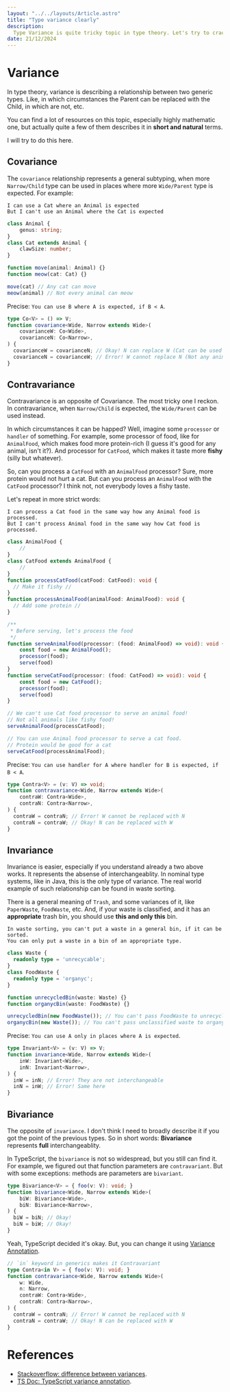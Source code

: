```yaml
---
layout: "../../layouts/Article.astro"
title: "Type variance clearly"
description:
  Type Variance is quite tricky topic in type theory. Let's try to crack each type of variance with clear and natural examples.
date: 21/12/2024
---
```


# Variance

In type theory, variance is describing a relationship between two generic types.
Like, in which circumstances the Parent can be replaced with the Child, in which are not, etc.

You can find a lot of resources on this topic, especially highly mathematic one,
but actually quite a few of them describes it in **short and natural** terms.

I will try to do this here.

## Covariance

The `covariance` relationship represents a general subtyping, when more `Narrow/Child` type
can be used in places where more `Wide/Parent` type is expected. For example:

```
I can use a Cat where an Animal is expected
But I can't use an Animal where the Cat is expected
```

```typescript
class Animal {
    genus: string;
}
class Cat extends Animal {
    clawSize: number;
}

function move(animal: Animal) {}
function meow(cat: Cat) {}

move(cat) // Any cat can move
meow(animal) // Not every animal can meow
```

Precise: `You can use B where A is expected, if B < A`.

```typescript
type Co<V> = () => V;
function covariance<Wide, Narrow extends Wide>(
    covarianceW: Co<Wide>,
    covarianceN: Co<Narrow>,
) {
  covarianceW = covarianceN; // Okay! N can replace W (Cat can be used where Animal expected)
  covarianceN = covarianceW; // Error! W cannot replace N (Not any animal can be treated like a cat)
}
```

## Contravariance

Contravariance is an opposite of Covariance. The most tricky one I reckon.
In contravariance, when `Narrow/Child` is expected, the `Wide/Parent` can be used instead.

In which circumstances it can be happed? Well, imagine some `processor` or `handler` of something.
For example, some processor of food, like for `AnimalFood`,
which makes food more protein-rich (I guess it's good for any animal, isn't it?).
And processor for `CatFood`, which makes it taste more **fishy** (silly but whatever).

So, can you process a `CatFood` with an `AnimalFood` processor?
Sure, more protein would not hurt a cat.
But can you process an `AnimalFood` with the `CatFood` processor? I think not,
not everybody loves a fishy taste.

Let's repeat in more strict words:

```
I can process a Cat food in the same way how any Animal food is processed.
But I can't process Animal food in the same way how Cat food is processed.
```

```typescript
class AnimalFood {
    //
}
class CatFood extends AnimalFood {
    //
}
function processCatFood(catFood: CatFood): void {
  // Make it fishy //
}
function processAnimalFood(animalFood: AnimalFood): void {
  // Add some protein //
}

/**
 * Before serving, let's process the food
 */
function serveAnimalFood(processor: (food: AnimalFood) => void): void {
    const food = new AnimalFood();
    processor(food);
    serve(food)
}
function serveCatFood(processor: (food: CatFood) => void): void {
    const food = new CatFood();
    processor(food);
    serve(food)
}

// We can't use Cat food processor to serve an animal food!
// Not all animals like fishy food!
serveAnimalFood(processCatFood);

// You can use Animal food processor to serve a cat food.
// Protein would be good for a cat
serveCatFood(processAnimalFood);
```

Precise: `You can use handler for A where handler for B is expected, if B < A`.

```typescript
type Contra<V> = (v: V) => void;
function contravariance<Wide, Narrow extends Wide>(
    contraW: Contra<Wide>,
    contraN: Contra<Narrow>,
) {
  contraW = contraN; // Error! W cannot be replaced with N
  contraN = contraW; // Okay! N can be replaced with W
}
```

## Invariance

Invariance is easier, especially if you understand already a two above works.
It represents the absense of interchangeablity. In nominal type systems, like in Java, this is the only type of variance.
The real world example of such relationship can be found in waste sorting.

There is a general meaning of `Trash`, and some variances of it, like `PaperWaste`, `FoodWaste`, etc.
And, if your waste is classified, and it has an **appropriate** trash bin, you should use **this and only this** bin.

```
In waste sorting, you can't put a waste in a general bin, if it can be sorted.
You can only put a waste in a bin of an appropriate type.
```

```typescript
class Waste {
  readonly type = 'unrecycable';
}
class FoodWaste {
  readonly type = 'organyc';
}

function unrecycledBin(waste: Waste) {}
function organycBin(waste: FoodWaste) {}

unrecycledBin(new FoodWaste()); // You can't pass FoodWaste to unrecycled bin, are you criminal?
organycBin(new Waste()); // You can't pass unclassified waste to organyc bin, are you criminal???
```

Precise: `You can use A only in places where A is expected`.

```typescript
type Invariant<V> = (v: V) => V;
function invariance<Wide, Narrow extends Wide>(
    inW: Invariant<Wide>,
    inN: Invariant<Narrow>,
) {
  inW = inN; // Error! They are not interchangeable
  inN = inW; // Error! Same here
}
```

## Bivariance

The opposite of `invariance`. I don't think I need to broadly describe it if you got
the point of the previous types. So in short words: **Bivariance** represents **full** interchangeablity.

In TypeScript, the `bivariance` is not so widespread, but you still can find it. For example,
we figured out that function parameters are `contravariant`. But with some exceptions:
methods are parameters are `bivariant`.

```typescript
type Bivariance<V> = { foo(v: V): void; }
function bivariance<Wide, Narrow extends Wide>(
    biW: Bivariance<Wide>,
    biN: Bivariance<Narrow>,
) {
  biW = biN; // Okay!
  biN = biW; // Okay!
}
```

Yeah, TypeScript decided it's okay. But, you can change it using [Variance Annotation](https://www.typescriptlang.org/docs/handbook/2/generics.html#variance-annotations).

```typescript
// `in` keyword in generics makes it Contravariant
type Contra<in V> = { foo(v: V): void; }
function contravariance<Wide, Narrow extends Wide>(
    w: Wide,
    n: Narrow,
    contraW: Contra<Wide>,
    contraN: Contra<Narrow>,
) {
  contraW = contraN; // Error! W cannot be replaced with N
  contraN = contraW; // Okay! N can be replaced with W
}
```

# References

- [Stackoverflow: difference between variances](https://stackoverflow.com/questions/66410115/difference-between-variance-covariance-contravariance-bivariance-and-invarian).
- [TS Doc: TypeScript variance annotation](https://www.typescriptlang.org/docs/handbook/2/generics.html#variance-annotations).


